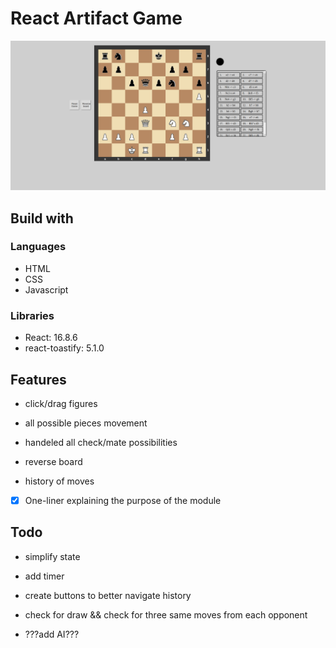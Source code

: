 # React Artifact Game

![chess game showcase](https://github.com/Slendos/react-chessGame/blob/master/src/images/chess-project.png)

## Build with

### Languages

- HTML
- CSS
- Javascript

### Libraries

- React: 16.8.6
- react-toastify: 5.1.0

## Features

- click/drag figures

- all possible pieces movement

- handeled all check/mate possibilities

- reverse board

- history of moves
- [x] One-liner explaining the purpose of the module

## Todo

- simplify state

- add timer

- create buttons to better navigate history

- check for draw && check for three same moves from each opponent

- ???add AI???
